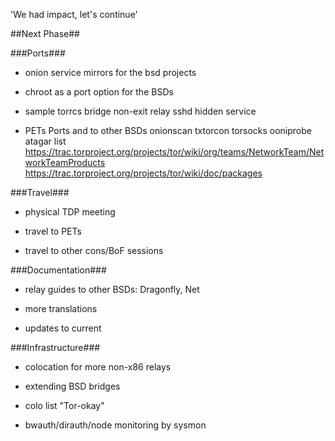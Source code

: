 'We had impact, let's continue'

##Next Phase##

###Ports###

* onion service mirrors for the bsd projects

* chroot as a port option for the BSDs

* sample torrcs
	bridge
	non-exit relay
	sshd hidden service

* PETs Ports
	and to other BSDs
	onionscan
	txtorcon
	torsocks
	ooniprobe
	atagar list
	https://trac.torproject.org/projects/tor/wiki/org/teams/NetworkTeam/NetworkTeamProducts
	https://trac.torproject.org/projects/tor/wiki/doc/packages

###Travel###

* physical TDP meeting

* travel to PETs

* travel to other cons/BoF sessions

###Documentation###

* relay guides to other BSDs: Dragonfly, Net

* more translations

* updates to current

###Infrastructure###

* colocation for more non-x86 relays

* extending BSD bridges

* colo list "Tor-okay"

* bwauth/dirauth/node monitoring by sysmon
